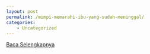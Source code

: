 ```yaml
---
layout: post
permalink: /mimpi-memarahi-ibu-yang-sudah-meninggal/
categories:
    - Uncategorized
---
```


[Baca Selengkapnya](/08)